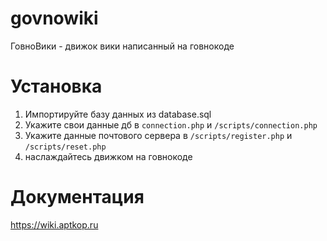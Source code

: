 # govnowiki
ГовноВики - движок вики написанный на говнокоде

# Установка
1. Импортируйте базу данных из database.sql
2. Укажите свои данные дб в `connection.php` и `/scripts/connection.php`
3. Укажите данные почтового сервера в `/scripts/register.php` и `/scripts/reset.php`
4. наслаждайтесь движком на говнокоде

# Документация 
https://wiki.aptkop.ru
